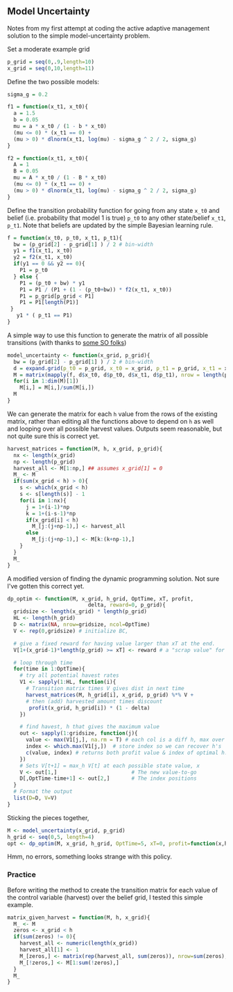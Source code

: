 





## Model Uncertainty
Notes from my first attempt at coding the active adaptive management solution to the simple model-uncertainty problem. 


Set a moderate example grid


```r
p_grid = seq(0,.9,length=10)
x_grid = seq(0,10,length=11)
```





Define the two possible models:


```r
sigma_g = 0.2

f1 = function(x_t1, x_t0){
  a = 1.5
  b = 0.05
  mu = a * x_t0 / (1 - b * x_t0)
  (mu <= 0) * (x_t1 == 0) +
  (mu > 0) * dlnorm(x_t1, log(mu) - sigma_g ^ 2 / 2, sigma_g)
}

f2 = function(x_t1, x_t0){
  A = 1
  B = 0.05
  mu = A * x_t0 / (1 - B * x_t0)
  (mu <= 0) * (x_t1 == 0) +
  (mu > 0) * dlnorm(x_t1, log(mu) - sigma_g ^ 2 / 2, sigma_g)
}
```





Define the transition probability function for going from any state `x_t0` and belief (i.e. probability that model 1 is true) `p_t0` to any other state/belief `x_t1`, `p_t1`.  Note that beliefs are updated by the simple Bayesian learning rule.


```r
f = function(x_t0, p_t0, x_t1, p_t1){
  bw = (p_grid[2] - p_grid[1] ) / 2 # bin-width
  y1 = f1(x_t1, x_t0)
  y2 = f2(x_t1, x_t0)
  if(y1 == 0 && y2 == 0){
    P1 = p_t0
  } else {
    P1 = (p_t0 + bw) * y1
    P1 = P1 / (P1 + (1 - (p_t0+bw)) * f2(x_t1, x_t0))
    P1 = p_grid[p_grid < P1]
    P1 = P1[length(P1)]
 }
   y1 * ( p_t1 == P1)
}
```




A simple way to use this function to generate the matrix of all possible transitions (with thanks to [some SO folks](http://stackoverflow.com/questions/9652079/elegant-way-to-loop-over-a-function-for-a-transition-matrix-in-2-dimensions-in-r/9652497#9652497))


```r
model_uncertainty <- function(x_grid, p_grid){
  bw = (p_grid[2] - p_grid[1] ) / 2 # bin-width
  d = expand.grid(p_t0 = p_grid, x_t0 = x_grid, p_t1 = p_grid, x_t1 = x_grid)
  M = matrix(mapply(f, d$x_t0, d$p_t0, d$x_t1, d$p_t1), nrow = length(p_grid) * length(x_grid) )
  for(i in 1:dim(M)[1])
    M[i,] = M[i,]/sum(M[i,])
  M
}
```



We can generate the matrix for each `h` value from the rows of the existing matrix, rather than editing all the functions above to depend on `h` as well and looping over all possible harvest values. Outputs seem reasonable, but not quite sure this is correct yet.


```r
harvest_matrices = function(M, h, x_grid, p_grid){
  nx <- length(x_grid)
  np <- length(p_grid)
  harvest_all <- M[1:np,] ## assumes x_grid[1] = 0
  M_ <- M
  if(sum(x_grid < h) > 0){
    s <- which(x_grid < h)
    s <- s[length(s)] - 1 
    for(i in 1:nx){
      j = 1+(i-1)*np
      k = 1+(i-s-1)*np
      if(x_grid[i] < h)
        M_[j:(j+np-1),] <- harvest_all
      else
        M_[j:(j+np-1),] <- M[k:(k+np-1),]
    }
  }
  M_
}
```




A modified version of finding the dynamic programming solution.  Not sure I've gotten this correct yet. 


```r
dp_optim <- function(M, x_grid, h_grid, OptTime, xT, profit, 
                          delta, reward=0, p_grid){
  gridsize <- length(x_grid) * length(p_grid)
  HL <- length(h_grid)
  D <- matrix(NA, nrow=gridsize, ncol=OptTime)
  V <- rep(0,gridsize) # initialize BC,

  # give a fixed reward for having value larger than xT at the end. 
  V[1+(x_grid-1)*length(p_grid) >= xT] <- reward # a "scrap value" for x(T) >= xT

  # loop through time  
  for(time in 1:OptTime){ 
    # try all potential havest rates
    V1 <- sapply(1:HL, function(i){
      # Transition matrix times V gives dist in next time
      harvest_matrices(M, h_grid[i], x_grid, p_grid) %*% V + 
      # then (add) harvested amount times discount
       profit(x_grid, h_grid[i]) * (1 - delta) 
    })

    # find havest, h that gives the maximum value
    out <- sapply(1:gridsize, function(j){
      value <- max(V1[j,], na.rm = T) # each col is a diff h, max over these
      index <- which.max(V1[j,])  # store index so we can recover h's 
      c(value, index) # returns both profit value & index of optimal h.  
    })
    # Sets V[t+1] = max_h V[t] at each possible state value, x
    V <- out[1,]                        # The new value-to-go
    D[,OptTime-time+1] <- out[2,]       # The index positions
  }
  # Format the output 
  list(D=D, V=V)
}
```




Sticking the pieces together,


```r
M <- model_uncertainty(x_grid, p_grid)
h_grid <- seq(0,5, length=4)
opt <- dp_optim(M, x_grid, h_grid, OptTime=5, xT=0, profit=function(x,h) min(x,h), delta=0.05, reward=0, p_grid=p_grid) 
```





Hmm, no errors, something looks strange with this policy.



### Practice
Before writing the method to create the transition matrix for each value of the control variable (harvest) over the belief grid, I tested this simple example. 



```r
matrix_given_harvest = function(M, h, x_grid){
  M_ <- M
  zeros <- x_grid < h
  if(sum(zeros) != 0){
    harvest_all <- numeric(length(x_grid))
    harvest_all[1] <- 1
    M_[zeros,] <- matrix(rep(harvest_all, sum(zeros)), nrow=sum(zeros), byrow=T)
    M_[!zeros,] <- M[1:sum(!zeros),]
  }
  M_
}
```



